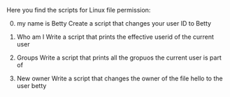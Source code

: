 Here you find the scripts for Linux file permission:

0. my name is Betty
Create a script that changes your user ID to Betty

1. Who am I
Write a script that prints the effective userid of the current user

2. Groups
Write a script that prints all the gropuos the current user is part of

3. New owner
Write a script that changes the owner of the file hello to the user betty
